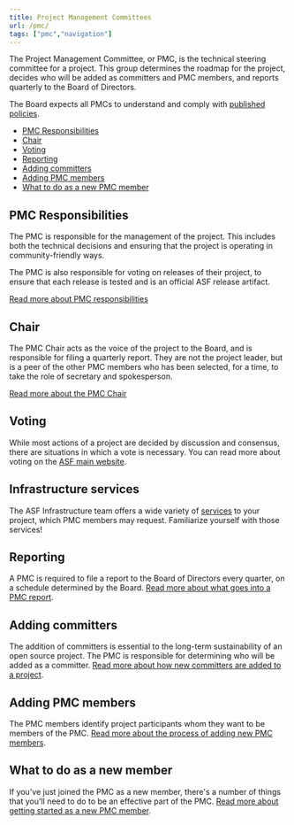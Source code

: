 ```yaml
---
title: Project Management Committees
url: /pmc/
tags: ["pmc","navigation"]
---
```


The Project Management Committee, or PMC, is the technical steering
committee for a project. This group determines the roadmap for the
project, decides who will be added as committers and PMC members, and
reports quarterly to the Board of Directors.

The Board expects all PMCs to understand and comply with [published 
policies](https://www.apache.org/dev/pmc.html#policy).

* [PMC Responsibilities](#pmc-responsibilities)
* [Chair](#chair)
* [Voting](#voting)
* [Reporting](#reporting)
* [Adding committers](#adding-committers)
* [Adding PMC members](#adding-pmc-members)
* [What to do as a new PMC member](#what-to-do-as-a-new-member)

## PMC Responsibilities

The PMC is responsible for the management of the project. This includes
both the technical decisions and ensuring that the project is operating
in community-friendly ways.

The PMC is also responsible for voting on releases of their project, to
ensure that each release is tested and is an official ASF release
artifact.

[Read more about PMC responsibilities](/pmc/responsibilities.html)


## Chair

The PMC Chair acts as the voice of the project to the Board, and is
responsible for filing a quarterly report. They are not the project
leader, but is a peer of the other PMC members who has been selected,
for a time, to take the role of secretary and spokesperson.

[Read more about the PMC Chair](/pmc/chair.html)

## Voting

While most actions of a project are decided by discussion and consensus,
there are situations in which a vote is necessary. You can
read more about voting on the [ASF main
website](https://apache.org/foundation/voting.html).

## Infrastructure services

The ASF Infrastructure team offers a wide variety of
[services](https://infra.apache.org/services.html) to your project,
which PMC members may request. Familiarize yourself with those
services!

## Reporting

A PMC is required to file a report to the Board of Directors every
quarter, on a schedule determined by the Board. [Read more about what
goes into a PMC report](/pmc/reporting.html).

## Adding committers

The addition of committers is essential to the long-term 
sustainability of an open source project. The PMC is responsible for
determining who will be added as a committer. [Read more about how new
committers are added to a project](/pmc/adding-committers.html).

## Adding PMC members

The PMC members identify project participants whom they want to be
members of the PMC. [Read more about the process of adding new PMC
members](/pmc/adding-pmc-members.html).

## What to do as a new member

If you've just joined the PMC as a new member, there's a number of
things that you'll need to do to be an effective part of the PMC. [Read
more about getting started as a new PMC member](/pmc/new-member.html).
